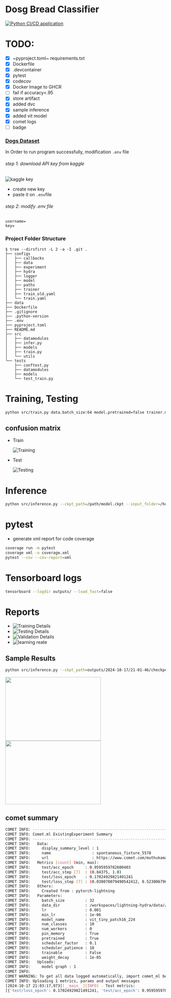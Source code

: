 # Dosg Bread Classifier   
[![Python CI/CD application](https://github.com/Muthukamalan/lightning-hydra/actions/workflows/ci.yml/badge.svg)](https://github.com/Muthukamalan/lightning-hydra/actions/workflows/ci.yml)

# TODO:
- [X] ~pyproject.toml~ requirements.txt
- [X] Dockerfile
- [X] .devcontainer
- [X] pytest 
- [X] codecov  
- [X] Docker Image to GHCR
- [ ] fail if accuracy<.95 
- [X] store artifact
- [X] added dvc
- [X] sample inference
- [X] added vit model
- [X] comet logs
- [ ] badge

### [Dogs Dataset](https://www.kaggle.com/datasets/khushikhushikhushi/dog-breed-image-dataset)
In Order to run program successfully, modification `.env` file
###### step 1: download API key from kaggle
![kaggle key](./assets/kaggle_key.png)
- create new key
- paste it on `.env`file

###### step 2: modify .env file
```
username=
key=
```


### Project Folder Structure
```sh.
$ tree --dirsfirst -L 2 -a -I .git .
├── configs
│   ├── callbacks
│   ├── data
│   ├── experiment
│   ├── hydra
│   ├── logger
│   ├── model
│   ├── paths
│   ├── trainer
│   ├── train_old.yaml
│   └── train.yaml
├── data
├── Dockerfile
├── .gitignore
├── .python-version
├── .env
├── pyproject.toml
├── README.md
├── src
│   ├── datamodules
│   ├── infer.py
│   ├── models
│   ├── train.py
│   └── utils
└── tests
    ├── conftest.py
    ├── datamodules
    ├── models
    └── test_train.py

```

# Training, Testing
```sh
python src/train.py data.batch_size:64 model.pretrained=false trainer.max_epochs=10
```
## confusion matrix
- Train

    ![Training](./assets/confusion_matrix(train).png)

- Test

    ![Testing](./assets/confusion_matrix(test).png)



# Inference
```sh 
python src/inference.py --ckpt_path=/path/model.ckpt --input_folder=/home/path_folder --output_folder=/home/path_folder
```

# pytest
- generate xml report for code coverage
```sh
coverage run -m pytest
coverage xml -o coverage.xml
pytest --cov --cov-report=xml
```


# Tensorboard logs
```sh
tensorboard --logdir outputs/ --load_fast=false 
```


# Reports
- ![Training Details](./reports/train-report.png)
- ![Testing  Details](./reports/test-report.png)
- ![Validation Details](./reports/val-report.png)
- ![learning reate](./reports/lr-Adam.png)




## Sample Results
```sh
python src/inference.py --ckpt_path=outputs/2024-10-17/21-01-46/checkpoints/epoch_002.ckpt --input_folder=samples/input/ --output_folder=samples/output/ s
```

<img src="samples/output/Beagle_2_prediction.png" width=300 height=200>
<img src="samples/output/Golden Retriever_3_prediction.png" width=300 height=200>



## comet summary
```sh
COMET INFO: ---------------------------------------------------------------------------------------
COMET INFO: Comet.ml ExistingExperiment Summary
COMET INFO: ---------------------------------------------------------------------------------------
COMET INFO:   Data:
COMET INFO:     display_summary_level : 1
COMET INFO:     name                  : spontaneous_fixture_5578
COMET INFO:     url                   : https://www.comet.com/muthukamalan/general/36c132d1d61d46a4a31191470c34b444
COMET INFO:   Metrics [count] (min, max):
COMET INFO:     test/acc_epoch     : 0.9595959782600403
COMET INFO:     test/acc_step [7]  : (0.84375, 1.0)
COMET INFO:     test/loss_epoch    : 0.17024929821491241
COMET INFO:     test/loss_step [7] : (0.030070079490542412, 0.523006796836853)
COMET INFO:   Others:
COMET INFO:     Created from : pytorch-lightning
COMET INFO:   Parameters:
COMET INFO:     batch_size         : 32
COMET INFO:     data_dir           : /workspaces/lightning-hydra/data//dogs_dataset
COMET INFO:     lr                 : 0.001
COMET INFO:     min_lr             : 1e-06
COMET INFO:     model_name         : vit_tiny_patch16_224
COMET INFO:     num_classes        : 10
COMET INFO:     num_workers        : 0
COMET INFO:     pin_memory         : True
COMET INFO:     pretrained         : True
COMET INFO:     scheduler_factor   : 0.1
COMET INFO:     scheduler_patience : 10
COMET INFO:     trainable          : False
COMET INFO:     weight_decay       : 1e-05
COMET INFO:   Uploads:
COMET INFO:     model graph : 1
COMET INFO: 
COMET WARNING: To get all data logged automatically, import comet_ml before the following modules: torch.
COMET INFO: Uploading 1 metrics, params and output messages
[2024-10-17 21:03:17,973][__main__][INFO] - Test metrics:
[{'test/loss_epoch': 0.17024929821491241, 'test/acc_epoch': 0.9595959782600403}]
```